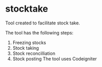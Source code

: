 # stocktake
Tool created to facilitate stock take.

The tool has the following steps:
  1. Freezing stocks
  2. Stock taking
  3. Stock reconcilliation
  4. Stock posting
The tool uses Codeigniter 
